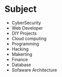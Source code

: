 # Subject

- CyberSecurity
- Web Developer
- DIY Projects
- Cloud computing
- Programming
- Hacking
- Makerting
- Finance
- Database
- Sofaware Architecture

